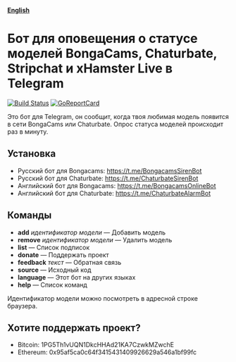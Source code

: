 __[English](README.en.md)__

Бот для оповещения о статусе моделей BongaCams, Chaturbate, Stripchat и xHamster Live в Telegram
================================================================================================

[![Build Status](https://travis-ci.org/bcmk/siren.png)](https://travis-ci.org/bcmk/siren)
[![GoReportCard](http://goreportcard.com/badge/bcmk/siren)](http://goreportcard.com/report/bcmk/siren)

Это бот для Telegram, он сообщит, когда твоя любимая модель появится в сети BongaCams или Chaturbate.
Опрос статуса моделей происходит раз в минуту.

Установка
---------

* Русский бот для Bongacams: https://t.me/BongacamsSirenBot
* Русский бот для Chaturbate: https://t.me/ChaturbateSirenBot
* Английский бот для Bongacams: https://t.me/BongacamsOnlineBot
* Английский бот для Chaturbate: https://t.me/ChaturbateAlarmBot

Команды
-------

* __add__ _идентификатор модели_ — Добавить модель
* __remove__ _идентификатор модели_ — Удалить модель
* __list__ — Список подписок
* __donate__ — Поддержать проект
* __feedback__ _текст_ — Обратная связь
* __source__ — Исходный код
* __language__ — Этот бот на других языках
* __help__ — Список команд

Идентификатор модели можно посмотреть в адресной строке браузера.

Хотите поддержать проект?
-------------------------

* Bitcoin: 1PG5Th1vUQN1DkcHHAd21KA7CzwkMZwchE
* Ethereum: 0x95af5ca0c64f3415431409926629a546a1bf99fc
